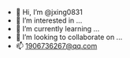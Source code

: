 - 👋 Hi, I’m @jxing0831
- 👀 I’m interested in ...
- 🌱 I’m currently learning ...
- 💞️ I’m looking to collaborate on ...
- 📫 1906736267@qq.com

<!---
jxing0831/jxing0831 is a ✨ special ✨ repository because its `README.md` (this file) appears on your GitHub profile.
You can click the Preview link to take a look at your changes.
--->
